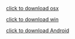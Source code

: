 [click to download osx](https://github.com/cloudchain-speed/CloudChain/releases/download/07-18/cloudchain-0.9.0-0718-mac.zip) 

[click to download win](https://github.com/cloudchain-speed/CloudChain/releases/download/07-18/cloudchain-0.9.0-0718-win.zip) 

[click to download Android](https://github.com/cloudchain-speed/CloudChain/releases/download/07-18/cloudchain-1.2.6-0718_android.apk) 

